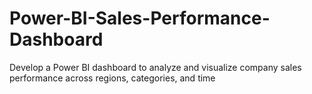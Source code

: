 # Power-BI-Sales-Performance-Dashboard
Develop a Power BI dashboard to analyze and visualize company sales performance across regions, categories, and time
